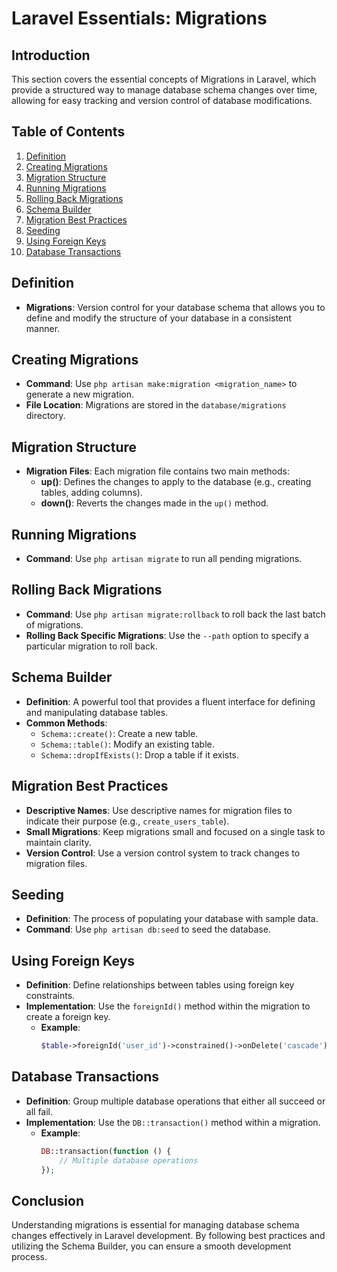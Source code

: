 # Laravel Essentials: Migrations

## Introduction
This section covers the essential concepts of Migrations in Laravel, which provide a structured way to manage database schema changes over time, allowing for easy tracking and version control of database modifications.

## Table of Contents
1. [Definition](#definition)
2. [Creating Migrations](#creating-migrations)
3. [Migration Structure](#migration-structure)
4. [Running Migrations](#running-migrations)
5. [Rolling Back Migrations](#rolling-back-migrations)
6. [Schema Builder](#schema-builder)
7. [Migration Best Practices](#migration-best-practices)
8. [Seeding](#seeding)
9. [Using Foreign Keys](#using-foreign-keys)
10. [Database Transactions](#database-transactions)

## Definition
- **Migrations**: Version control for your database schema that allows you to define and modify the structure of your database in a consistent manner.

## Creating Migrations
- **Command**: Use `php artisan make:migration <migration_name>` to generate a new migration.
- **File Location**: Migrations are stored in the `database/migrations` directory.

## Migration Structure
- **Migration Files**: Each migration file contains two main methods:
  - **up()**: Defines the changes to apply to the database (e.g., creating tables, adding columns).
  - **down()**: Reverts the changes made in the `up()` method.

## Running Migrations
- **Command**: Use `php artisan migrate` to run all pending migrations.

## Rolling Back Migrations
- **Command**: Use `php artisan migrate:rollback` to roll back the last batch of migrations.
- **Rolling Back Specific Migrations**: Use the `--path` option to specify a particular migration to roll back.

## Schema Builder
- **Definition**: A powerful tool that provides a fluent interface for defining and manipulating database tables.
- **Common Methods**:
  - `Schema::create()`: Create a new table.
  - `Schema::table()`: Modify an existing table.
  - `Schema::dropIfExists()`: Drop a table if it exists.

## Migration Best Practices
- **Descriptive Names**: Use descriptive names for migration files to indicate their purpose (e.g., `create_users_table`).
- **Small Migrations**: Keep migrations small and focused on a single task to maintain clarity.
- **Version Control**: Use a version control system to track changes to migration files.

## Seeding
- **Definition**: The process of populating your database with sample data.
- **Command**: Use `php artisan db:seed` to seed the database.

## Using Foreign Keys
- **Definition**: Define relationships between tables using foreign key constraints.
- **Implementation**: Use the `foreignId()` method within the migration to create a foreign key.
  - **Example**:
    ```php
    $table->foreignId('user_id')->constrained()->onDelete('cascade');
    ```

## Database Transactions
- **Definition**: Group multiple database operations that either all succeed or all fail.
- **Implementation**: Use the `DB::transaction()` method within a migration.
  - **Example**:
    ```php
    DB::transaction(function () {
        // Multiple database operations
    });
    ```

## Conclusion
Understanding migrations is essential for managing database schema changes effectively in Laravel development. By following best practices and utilizing the Schema Builder, you can ensure a smooth development process.
